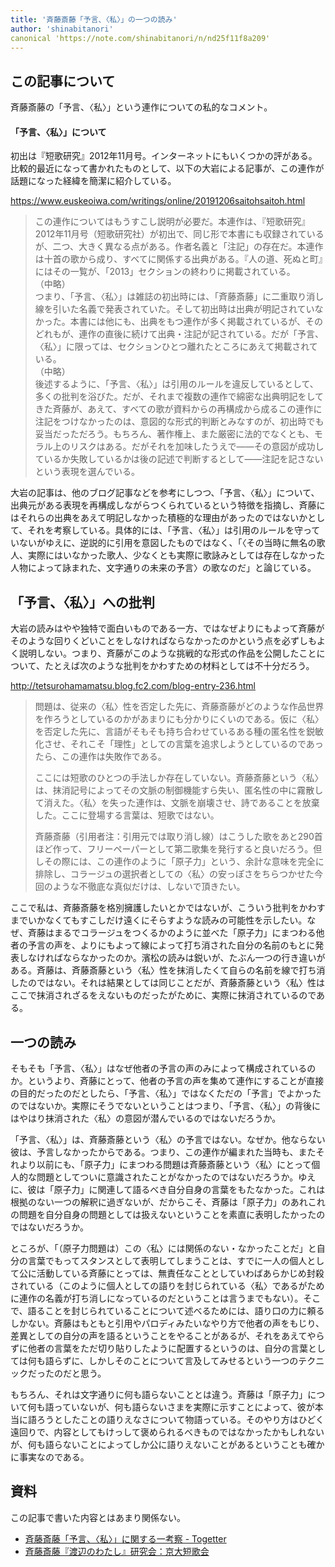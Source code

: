 ```yaml
---
title: '斉藤斎藤「予言、〈私〉」の一つの読み'
author: 'shinabitanori'
canonical 'https://note.com/shinabitanori/n/nd25f11f8a209'
---
```


## この記事について

斉藤斎藤の「予言、〈私〉」という連作についての私的なコメント。

#### 「予言、〈私〉」について 

初出は『短歌研究』2012年11月号。インターネットにもいくつかの評がある。比較的最近になって書かれたものとして、以下の大岩による記事が、この連作が話題になった経緯を簡潔に紹介している。

https://www.euskeoiwa.com/writings/online/20191206saitohsaitoh.html

> この連作についてはもうすこし説明が必要だ。本連作は、『短歌研究』2012年11月号（短歌研究社）が初出で、同じ形で本書にも収録されているが、二つ、大きく異なる点がある。作者名義と「注記」の存在だ。本連作は十首の歌から成り、すべてに関係する出典がある。『人の道、死ぬと町』にはその一覧が、「2013」セクションの終わりに掲載されている。   
> （中略）  
>  つまり、「予言、〈私〉」は雑誌の初出時には、「斉藤斎藤」に二重取り消し線を引いた名義で発表されていた。そして初出時は出典が明記されていなかった。本書には他にも、出典をもつ連作が多く掲載されているが、そのどれもが、連作の直後に続けて出典・注記が記されている。だが「予言、〈私〉」に限っては、セクションひとつ離れたところにあえて掲載されている。   
> （中略）  
>  後述するように、「予言、〈私〉」は引用のルールを違反しているとして、多くの批判を浴びた。だが、それまで複数の連作で綿密な出典明記をしてきた斉藤が、あえて、すべての歌が資料からの再構成から成るこの連作に注記をつけなかったのは、意図的な形式的判断とみなすのが、初出時でも妥当だっただろう。もちろん、著作権上、また厳密に法的でなくとも、モラル上のリスクはある。だがそれを加味したうえで――その意図が成功しているか失敗しているかは後の記述で判断するとして――注記を記さないという表現を選んでいる。

大岩の記事は、他のブログ記事などを参考にしつつ、「予言、〈私〉」について、出典元がある表現を再構成しながらつくられているという特徴を指摘し、斉藤にはそれらの出典をあえて明記しなかった積極的な理由があったのではないかとして、それを考察している。具体的には、「予言、〈私〉」は引用のルールを守っていないがゆえに、逆説的に引用を意図したものではなく、「〈その当時に無名の歌人、実際にはいなかった歌人、少なくとも実際に歌詠みとしては存在しなかった人物によって詠まれた、文字通りの未来の予言〉の歌なのだ」と論じている。

## 「予言、〈私〉」への批判

大岩の読みはやや独特で面白いものである一方、ではなぜよりにもよって斉藤がそのような回りくどいことをしなければならなかったのかという点を必ずしもよく説明しない。つまり、斉藤がこのような挑戦的な形式の作品を公開したことについて、たとえば次のような批判をかわすための材料としては不十分だろう。

http://tetsurohamamatsu.blog.fc2.com/blog-entry-236.html

> 問題は、従来の〈私〉性を否定した先に、斉藤斎藤がどのような作品世界を作ろうとしているのかがあまりにも分かりにくいのである。仮に〈私〉を否定した先に、言語がそもそも持ち合わせているある種の匿名性を鋭敏化させ、それこそ「理性」としての言葉を追求しようとしているのであったら、この連作は失敗作である。
>
> ここには短歌のひとつの手法しか存在していない。斉藤斎藤という〈私〉は、抹消記号によってその文脈の制御機能すら失い、匿名性の中に霧散して消えた。〈私〉を失った連作は、文脈を崩壊させ、詩であることを放棄した。ここに登場する言葉は、短歌ではない。
>
> 斉藤斎藤（引用者注：引用元では取り消し線）はこうした歌をあと290首ほど作って、フリーペーパーとして第二歌集を発行すると良いだろう。但しその際には、この連作のように「原子力」という、余計な意味を完全に排除し、コラージュの選択者としての〈私〉の安っぽさをちらつかせた今回のような不徹底な真似だけは、しないで頂きたい。

ここで私は、斉藤斎藤を格別擁護したいとかではないが、こういう批判をかわすまでいかなくてもすこしだけ遠くにそらすような読みの可能性を示したい。なぜ、斉藤はまるでコラージュをつくるかのように並べた「原子力」にまつわる他者の予言の声を、よりにもよって線によって打ち消された自分の名前のもとに発表しなければならなかったのか。濱松の読みは鋭いが、たぶん一つの行き違いがある。斉藤は、斉藤斎藤という〈私〉性を抹消したくて自らの名前を線で打ち消したのではない。それは結果としては同じことだが、斉藤斎藤という〈私〉性はここで抹消されざるをえないものだったがために、実際に抹消されているのである。

## 一つの読み 

そもそも「予言、〈私〉」はなぜ他者の予言の声のみによって構成されているのか。というより、斉藤にとって、他者の予言の声を集めて連作にすることが直接の目的だったのだとしたら、「予言、〈私〉」ではなくただの「予言」でよかったのではないか。実際にそうでないということはつまり、「予言、〈私〉」の背後にはやはり抹消された〈私〉の意図が潜んでいるのではないだろうか。

「予言、〈私〉」は、斉藤斎藤という〈私〉の予言ではない。なぜか。他ならない彼は、予言しなかったからである。つまり、この連作が編まれた当時も、またそれより以前にも、「原子力」にまつわる問題は斉藤斎藤という〈私〉にとって個人的な問題としてついに意識されたことがなかったのではないだろうか。ゆえに、彼は「原子力」に関連して語るべき自分自身の言葉をもたなかった。これは根拠のない一つの解釈に過ぎないが、だからこそ、斉藤は「原子力」のあれこれの問題を自分自身の問題としては扱えないということを素直に表明したかったのではないだろうか。

ところが、「（原子力問題は）この〈私〉には関係のない・なかったことだ」と自分の言葉でもってスタンスとして表明してしまうことは、すでに一人の個人として公に活動している斉藤にとっては、無責任なこととしていわばあらかじめ封殺されている（このように個人としての語りを封じられている〈私〉であるがために連作の名義が打ち消しになっているのだということは言うまでもない）。そこで、語ることを封じられていることについて述べるためには、語り口の力に頼るしかない。斉藤はもともと引用やパロディみたいなやり方で他者の声をもじり、差異としての自分の声を語るということをやることがあるが、それをあえてやらずに他者の言葉をただ切り貼りしたように配置するというのは、自分の言葉としては何も語らずに、しかしそのことについて言及してみせるという一つのテクニックだったのだと思う。  

もちろん、それは文字通りに何も語らないこととは違う。斉藤は「原子力」について何も語っていないが、何も語らないさまを実際に示すことによって、彼が本当に語ろうとしたことの語りえなさについて物語っている。そのやり方はひどく遠回りで、内容としてもけっして褒められるべきものではなかったかもしれないが、何も語らないことによってしか公に語りえないことがあるということも確かに事実なのである。

## 資料

この記事で書いた内容とはあまり関係ない。

* [斉藤斎藤「予言、〈私〉」に関する一考察 - Togetter](https://togetter.com/li/408328)
* [斉藤斎藤『渡辺のわたし』研究会：京大短歌会](https://kyoudai-tanka.com/study/study_20041023.html)



